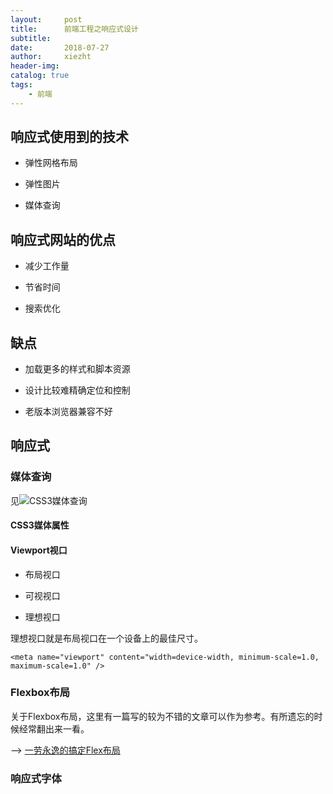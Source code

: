 ```yaml
---
layout:     post
title:      前端工程之响应式设计
subtitle:   
date:       2018-07-27
author:     xiezht
header-img: 
catalog: true
tags: 
    - 前端
---
```


## 响应式使用到的技术 

* 弹性网格布局

* 弹性图片

* 媒体查询

## 响应式网站的优点

* 减少工作量

* 节省时间

* 搜索优化

## 缺点

* 加载更多的样式和脚本资源

* 设计比较难精确定位和控制

* 老版本浏览器兼容不好


## 响应式

### 媒体查询

见![CSS3媒体查询](https://xiezht.github.io/2018/09/25/CSS3%E5%AA%92%E4%BD%93%E6%9F%A5%E8%AF%A2/)

#### CSS3媒体属性

#### Viewport视口

* 布局视口

* 可视视口

* 理想视口

理想视口就是布局视口在一个设备上的最佳尺寸。

```
<meta name="viewport" content="width=device-width, minimum-scale=1.0, maximum-scale=1.0" />
```

### Flexbox布局

关于Flexbox布局，这里有一篇写的较为不错的文章可以作为参考。有所遗忘的时候经常翻出来一看。

--> [一劳永逸的搞定Flex布局](https://juejin.im/post/58e3a5a0a0bb9f0069fc16bb)


### 响应式字体